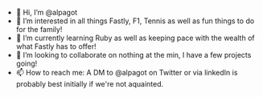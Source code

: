 - 👋 Hi, I’m @alpagot
- 👀 I’m interested in all things Fastly, F1, Tennis as well as fun things to do for the family! 
- 🌱 I’m currently learning Ruby as well as keeping pace with the wealth of what Fastly has to offer! 
- 💞️ I’m looking to collaborate on nothing at the min, I have a few projects going! 
- 📫 How to reach me: A DM to @alpagot on Twitter or via linkedIn is probably best initially if we're not aquainted. 

<!---
alpagot/alpagot is a ✨ special ✨ repository because its `README.md` (this file) appears on your GitHub profile.
You can click the Preview link to take a look at your changes.
--->
